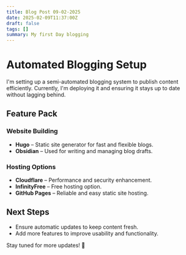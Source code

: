 ```yaml
---
title: Blog Post 09-02-2025
date: 2025-02-09T11:37:00Z
draft: false
tags: []
summary: My first Day blogging
---
```



# Automated Blogging Setup  

I'm setting up a semi-automated blogging system to publish content efficiently. Currently, I'm deploying it and ensuring it stays up to date without lagging behind.  

## Feature Pack  

### Website Building  
- **Hugo** – Static site generator for fast and flexible blogs.  
- **Obsidian** – Used for writing and managing blog drafts.  

### Hosting Options  
- **Cloudflare** – Performance and security enhancement.  
- **InfinityFree** – Free hosting option.  
- **GitHub Pages** – Reliable and easy static site hosting.  

## Next Steps  
- Ensure automatic updates to keep content fresh.  
- Add more features to improve usability and functionality.  

Stay tuned for more updates! 🚀  
